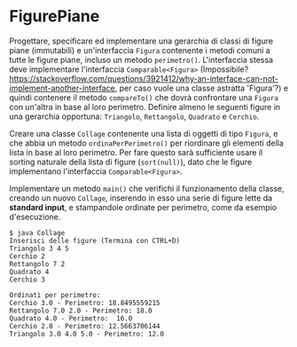 # FigurePiane

Progettare, specificare ed implementare una gerarchia di classi di figure piane (immutabili) e un'interfaccia `Figura` contenente i metodi comuni a tutte le figure piane, incluso un metodo `perimetro()`. L'interfaccia stessa deve implementare l'interfaccia `Comparable<Figura>` (Impossibile? https://stackoverflow.com/questions/3921412/why-an-interface-can-not-implement-another-interface, per caso vuole una classe astratta 'Figura'?) e quindi contenere il metodo `compareTo()` che dovrà confrontare una `Figura` con un'altra in base al loro perimetro. Definire almeno le seguenti figure in una gerarchia opportuna: `Triangolo`, `Rettangolo`, `Quadrato` e `Cerchio`.

Creare una classe `Collage` contenente una lista di oggetti di tipo `Figura`, e che abbia un metodo `ordinaPerPerimetro()` per riordinare gli elementi della lista in base al loro perimetro. Per fare questo sarà sufficiente usare il sorting naturale della lista di figure (`sort(null)`), dato che le figure implementano l'interfaccia `Comparable<Figura>`.

Implementare un metodo `main()` che verifichi il funzionamento della classe, creando un nuovo `Collage`, inserendo in esso una serie di figure lette da **standard input**, e stampandole ordinate per perimetro, come da esempio d'esecuzione.

```text
$ java Collage
Inserisci delle figure (Termina con CTRL+D)
Triangolo 3 4 5
Cerchio 2
Rettangolo 7 2
Quadrato 4
Cerchio 3

Ordinati per perimetro:
Cerchio 3.0 - Perimetro: 18.8495559215
Rettangolo 7.0 2.0 - Perimetro: 18.0
Quadrato 4.0 - Perimetro:  16.0
Cerchio 2.0 - Perimetro: 12.5663706144
Triangolo 3.0 4.0 5.0 - Perimetro: 12.0
```
